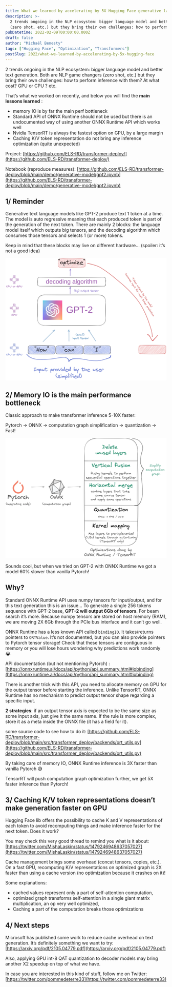 ```yaml
---
title: What we learned by accelerating by 5X Hugging Face generative language models
description: >-
  2 trends ongoing in the NLP ecosystem: bigger language model and better text generation. Both are NLP game changers
  (zero shot, etc.) but they bring their own challenges: how to perform inference with them? At what co…
pubDatetime: 2022-02-09T00:00:00.000Z
draft: false
author: "Michaël Benesty"
tags: ["Hugging Face", "Optimization", "Transformers"]
postSlug: 2022/what-we-learned-by-accelerating-by-5x-hugging-face
---
```



2 trends ongoing in the NLP ecosystem: bigger language model and better text generation. 
Both are NLP game changers (zero shot, etc.) but they bring their own challenges: 
how to perform inference with them? At what cost? GPU or CPU ? etc.

<!-- more -->

That’s what we worked on recently, and below you will find the **main lessons learned** :

- memory IO is by far the main perf bottleneck
- Standard API of ONNX Runtime should not be used but there is an undocumented way of using another ONNX Runtime API which works well
- Nvidia TensorRT is always the fastest option on GPU, by a large margin
- Caching K/V token representation do not bring any inference optimization (quite unexpected)

Project: [https://github.com/ELS-RD/transformer-deploy/](https://github.com/ELS-RD/transformer-deploy/)

Notebook (reproduce measures): [https://github.com/ELS-RD/transformer-deploy/blob/main/demo/generative-model/gpt2.ipynb](https://github.com/ELS-RD/transformer-deploy/blob/main/demo/generative-model/gpt2.ipynb)

## 1/ Reminder

Generative text language models like GPT-2 produce text 1 token at a time. 
The model is auto regressive meaning that each produced token is part of the generation of the next token. 
There are mainly 2 blocks: the language model itself which outputs big tensors, 
and the decoding algorithm which consumes those tensors and selects 1 (or more) tokens.

Keep in mind that these blocks may live on different hardware… (spoiler: it’s not a good idea)


  ![Accelerating GPT2](accelerating-gpt2.webp)


## 2/ Memory IO is the main performance bottleneck

Classic approach to make transformer inference 5-10X faster:

Pytorch -> ONNX -> computation graph simplification -> quantization -> Fast!


  ![Accelerating GPT2](optimization-done-by-onnx-runtime-tensor-rt.webp)


Sounds cool, but when we tried on GPT-2 with ONNX Runtime we got a model 60% slower than vanilla Pytorch!

## Why?

Standard ONNX Runtime API uses numpy tensors for input/output, and for this text generation this is an issue… 
To generate a single 256 tokens sequence with GPT-2 base, **GPT-2 will output 6Gb of tensors**. For beam search it’s more. 
Because numpy tensors are stored on host memory (RAM), we are moving 2X 6Gb through the PCIe bus interface and it can’t go well.

ONNX Runtime has a less known API called `bindingIO`. It takes/returns pointers to `ORTValue`. 
It’s not documented, but you can also provide pointers to Pytorch tensor storage! 
Check that these tensors are contiguous in memory or you will lose hours wondering why predictions work randomly 😭

API documentation (but not mentioning Pytorch) : [https://onnxruntime.ai/docs/api/python/api_summary.html#iobinding](https://onnxruntime.ai/docs/api/python/api_summary.html#iobinding)

There is another trick with this API, you need to allocate memory on GPU for the output tensor before starting the inference. 
Unlike TensorRT, ONNX Runtime has no mechanism to predict output tensor shape regarding a specific input.

**2 strategies**: if an output tensor axis is expected to be the same size as some input axis, just give it the same name. 
If the rule is more complex, store it as a meta inside the ONNX file (it has a field for it).

some source code to see how to do it: [https://github.com/ELS-RD/transformer-deploy/blob/main/src/transformer_deploy/backends/ort_utils.py](https://github.com/ELS-RD/transformer-deploy/blob/main/src/transformer_deploy/backends/ort_utils.py)

By taking care of memory IO, ONNX Runtime inference is 3X faster than vanilla Pytorch 😅

TensorRT will push computation graph optimization further, we get 5X faster inference than Pytorch!

## 3/ Caching K/V token representations doesn’t make generation faster on GPU

Hugging Face lib offers the possibility to cache K and V representations of each token to avoid recomputing things and make inference faster for the next token. 
Does it work?

You may check this very good thread to remind you what is it about: [https://twitter.com/MishaLaskin/status/1479246948637057027](https://twitter.com/MishaLaskin/status/1479246948637057027)

Cache management brings some overhead (concat tensors, copies, etc.). On a fast GPU, 
recomputing K/V representations on optimized graph is 2X faster than using a cache version (no optimization because it crashes on it)!

Some explanations:

- cached values represent only a part of self-attention computation,
- optimized graph transforms self-attention in a single giant matrix multiplication, an op very well optimized,
- Caching a part of the computation breaks those optimizations

## 4/ Next steps

Microsoft has published some work to reduce cache overhead on text generation. It’s definitely something we want to try: 
[https://arxiv.org/pdf/2105.04779.pdf](https://arxiv.org/pdf/2105.04779.pdf)

Also, applying GPU int-8 QAT quantization to decoder models may bring another X2 speedup on top of what we have.

In case you are interested in this kind of stuff, follow me on Twitter: [https://twitter.com/pommedeterre33](https://twitter.com/pommedeterre33)